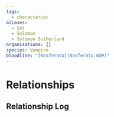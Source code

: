 ```yaml
---
tags:
  - character/pc
aliases:
  - Sol
  - Solomon
  - Solomon Sutherland
organisations: []
species: Vampire
bloodline: "[Nosferatu](Nosferatu.md#)"
---
```



# Relationships
## Relationship Log
